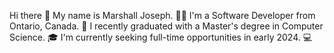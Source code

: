 Hi there 👋
My name is Marshall Joseph. 🙋‍♂️
I'm a Software Developer from Ontario, Canada. 🍁
I recently graduated with a Master's degree in Computer Science. 🎓
I'm currently seeking full-time opportunities in early 2024. 💻

<!--
**MarshallJoseph/MarshallJoseph** is a ✨ _special_ ✨ repository because its `README.md` (this file) appears on your GitHub profile.

Here are some ideas to get you started:

- 🔭 I’m currently working on ...
- 🌱 I’m currently learning ...
- 👯 I’m looking to collaborate on ...
- 🤔 I’m looking for help with ...
- 💬 Ask me about ...
- 📫 How to reach me: ...
- 😄 Pronouns: ...
- ⚡ Fun fact: ...
-->
